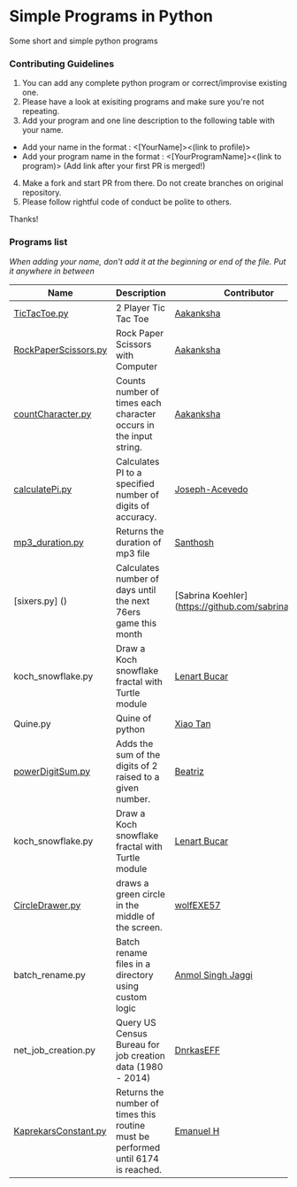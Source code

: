 # Simple Programs in Python
Some short and simple python programs

### Contributing Guidelines
1. You can add any complete python program or correct/improvise existing one.
2. Please have a look at exisiting programs and make sure you're not repeating.
3. Add your program and one line description to the following table with your name.
- Add your name in the format : <[YourName]><(link to profile)>
- Add your program name in the format : <[YourProgramName]><(link to program)>
(Add link after your first PR is merged!)
4. Make a fork and start PR from there. Do not create branches on original repository.
5. Please follow rightful code of conduct be polite to others.

Thanks!

### Programs list
*When adding your name, don't add it at the beginning or end of the file. Put it anywhere in between*

| Name | Description | Contributor |
| -------- | -------- | -------- |
| [TicTacToe.py](https://github.com/accakks/Simple-Programs-in-Python/blob/master/TicTacToe.py)   | 2 Player Tic Tac Toe    | [Aakanksha](https://github.com/accakks)     |
| [RockPaperScissors.py](https://github.com/accakks/Simple-Programs-in-Python/blob/master/RockPaperScissors.py)   | Rock Paper Scissors with Computer   | [Aakanksha](https://github.com/accakks)     |
| [countCharacter.py](https://github.com/accakks/Simple-Programs-in-Python/blob/master/countCharacter.py)   | Counts number of times each character occurs in the input string.    | [Aakanksha](https://github.com/accakks)     |
| [calculatePi.py](https://github.com/accakks/Simple-Programs-in-Python/blob/master/calculatePi.py)   | Calculates PI to a specified number of digits of accuracy.    | [Joseph-Acevedo](https://github.com/joseph-acevedo)     |
| [mp3_duration.py](https://github.com/srbilla/Simple-Programs-in-Python/blob/master/mp3_duration.py) | Returns the duration of mp3 file | [Santhosh](https://github.com/srbilla) |
[sixers.py] () | Calculates number of days until the next 76ers game this month | [Sabrina Koehler] (https://github.com/sabrinakoehler)|
|koch_snowflake.py | Draw a Koch snowflake fractal with Turtle module | [Lenart Bucar](https://github.com/LenartBucar) |
|Quine.py | Quine of python | [Xiao Tan](https://github.com/tvytlx)
| [powerDigitSum.py](--)   | Adds the sum of the digits of 2 raised to a given number.    | [Beatriz](https://github.com/tris-rivers)     |
|koch_snowflake.py | Draw a Koch snowflake fractal with Turtle module | [Lenart Bucar](https://github.com/LenartBucar)
| [CircleDrawer.py](https://github.com/accakks/Simple-Programs-in-Python/blob/master/CircleDrawer.py)| draws a green circle in the middle of the screen. | [wolfEXE57](https://github.com/wolfEXE57)
|batch_rename.py | Batch rename files in a directory using custom logic | [Anmol Singh Jaggi](https://github.com/anmol-singh-jaggi)
|net_job_creation.py | Query US Census Bureau for job creation data (1980 - 2014) | [DnrkasEFF](https://github.com/DnrkasEFF)
| [KaprekarsConstant.py](https://github.com/accakks/Simple-Programs-in-Python/blob/master/KaprekarsConstant.py) | Returns the number of times this routine must be performed until 6174 is reached. | [Emanuel H](https://github.com/Emanuelh77) |



